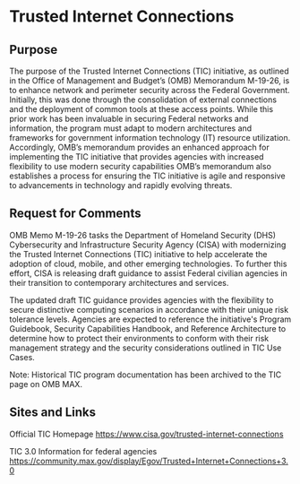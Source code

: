 # Trusted Internet Connections

## Purpose
The purpose of the Trusted Internet Connections (TIC) initiative, as outlined in the Office of Management and Budget’s (OMB) Memorandum M-19-26, is to enhance network and perimeter security across the Federal Government. Initially, this was done through the consolidation of external connections and the deployment of common tools at these access points. While this prior work has been invaluable in securing Federal networks and information, the program must adapt to modern architectures and frameworks for government information technology (IT) resource utilization. Accordingly, OMB’s memorandum provides an enhanced approach for implementing the TIC initiative that provides agencies with increased flexibility to use modern security capabilities OMB’s memorandum also establishes a process for ensuring the TIC initiative is agile and responsive to advancements in technology and rapidly evolving threats.

## Request for Comments
OMB Memo M-19-26 tasks the Department of Homeland Security (DHS) Cybersecurity and Infrastructure Security Agency (CISA) with modernizing the Trusted Internet Connections (TIC) initiative to help accelerate the adoption of cloud, mobile, and other emerging technologies. To further this effort, CISA is releasing draft guidance to assist Federal civilian agencies in their transition to contemporary architectures and services.

The updated draft TIC guidance provides agencies with the flexibility to secure distinctive computing scenarios in accordance with their unique risk tolerance levels. Agencies are expected to reference the initiative's Program Guidebook, Security Capabilities Handbook, and Reference Architecture to determine how to protect their environments to conform with their risk management strategy and the security considerations outlined in TIC Use Cases.

Note: Historical TIC program documentation has been archived to the TIC page on OMB MAX.


## Sites and Links
Official TIC Homepage https://www.cisa.gov/trusted-internet-connections

TIC 3.0 Information for federal agencies https://community.max.gov/display/Egov/Trusted+Internet+Connections+3.0
